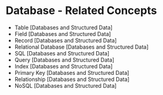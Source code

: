 # Database - Related Concepts

- Table [Databases and Structured Data]
- Field [Databases and Structured Data]
- Record [Databases and Structured Data]
- Relational Database [Databases and Structured Data]
- SQL [Databases and Structured Data]
- Query [Databases and Structured Data]
- Index [Databases and Structured Data]
- Primary Key [Databases and Structured Data]
- Relationship [Databases and Structured Data]
- NoSQL [Databases and Structured Data]
